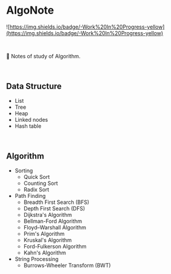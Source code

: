 # AlgoNote

![https://img.shields.io/badge/-Work%20In%20Progress-yellow](https://img.shields.io/badge/-Work%20In%20Progress-yellow)

<br/>

📔 Notes of study of Algorithm.

<br/>

## Data Structure
- List
- Tree
- Heap
- Linked nodes
- Hash table

<br/>

## Algorithm
- Sorting
    - Quick Sort
    - Counting Sort
    - Radix Sort
- Path Finding
    - Breadth First Search (BFS)
    - Depth First Search (DFS)
    - Dijkstra's Algorithm
    - Bellman-Ford Algorithm
    - Floyd–Warshall Algorithm
    - Prim's Algorithm
    - Kruskal's Algorithm
    - Ford-Fulkerson Algorithm
    - Kahn's Algorithm
- String Processing
    - Burrows-Wheeler Transform (BWT)
    

